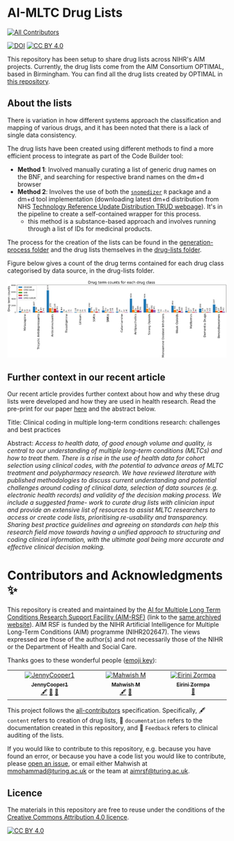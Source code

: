 # AI-MLTC Drug Lists
<!-- ALL-CONTRIBUTORS-BADGE:START - Do not remove or modify this section -->
[![All Contributors](https://img.shields.io/badge/all_contributors-3-orange.svg?style=flat-square)](#contributors-)
<!-- ALL-CONTRIBUTORS-BADGE:END -->
[![DOI](https://zenodo.org/badge/DOI/10.5281/zenodo.10816326.svg)](https://doi.org/10.5281/zenodo.10816326) [![CC BY 4.0][cc-by-shield]][cc-by]

This repository has been setup to share drug lists across NIHR's AIM projects.
Currently, the drug lists come from the AIM Consortium OPTIMAL, based in Birmingham.
You can find all the drug lists created by OPTIMAL in [this repository]([https://github.com/aim-rsf/phenotypes/tree/main/Drug%20Codes](https://github.com/THINKINGGroup/phenotypes/tree/main/Drug%20Codes)).

## About the lists
There is variation in how different systems approach the classification and mapping of various drugs, and it has been noted that there is a lack of single data consistency. 

The drug lists have been created using different methods to find a more efficient process to integrate as part of the Code Builder tool:

- **Method 1**: Involved manually curating a list of generic drug names on the BNF, and searching for respective brand names on the dm+d browser
- **Method 2**: Involves the use of both the [`snomedizer`](https://github.com/ramses-antibiotics/snomedizer) `R` package and a dm+d tool implementation (downloading latest dm+d distribution from NHS [Technology Reference Update Distribution TRUD webpage](https://isd.digital.nhs.uk/trud/users/guest/filters/0/home)). It's in the pipeline to create a self-contained wrapper for this process.
  - this method is a substance-based approach and involves running through a list of IDs for medicinal products.

The process for the creation of the lists can be found in the [generation-process folder](/generation-process) and the drug lists themselves in the [drug-lists folder](/drug-lists).

Figure below gives a count of the drug terms contained for each drug class categorised by data source, in the drug-lists folder.

![image info](./figs/drug_term_count_per_class.png)

## Further context in our recent article 

Our recent article provides further context about how and why these drug lists were developed and how they are used in health research. Read the pre-print for our paper [here](https://doi.org/10.5281/zenodo.12705968) and the abstract below.

Title: Clinical coding in multiple long-term conditions research: challenges and best practices

Abstract: _Access to health data, of good enough volume and quality, is central to our understanding of multiple long-term conditions (MLTCs) and how to treat them. There is a rise in the use of health data for cohort selection using clinical codes, with the potential to advance areas of MLTC treatment and polypharmacy research. We have reviewed literature with published methodologies to discuss current understanding and potential challenges around coding of clinical data, selection of data sources (e.g. electronic health records) and validity of the decision making process. We include a suggested frame- work to curate drug lists with clinician input and provide an extensive list of resources to assist MLTC researchers to access or create code lists, prioritising re-usability and transparency. Sharing best practice guidelines and agreeing on standards can help this research field move towards having a unified approach to structuring and coding clinical information, with the ultimate goal being more accurate and effective clinical decision making._

# Contributors and Acknowledgments ✨

This repository is created and maintained by the [AI for Multiple Long Term Conditions Research Support Facility (AIM-RSF)](https://www.turing.ac.uk/research/research-projects/ai-multiple-long-term-conditions-research-support-facility) (link to the [same archived website](https://web.archive.org/web/20250212145350/https://www.turing.ac.uk/research/research-projects/ai-for-multiple-long-term-conditions-research-support-facility?__cf_chl_rt_tk=XKaDrLiiU8hmzZk2rKaWDBVpnO8exVqC4EHijqlWTIQ-1739372030-1.0.1.1-hmHFksRkdOQcBH9PsOgRVdNAatQdr3i4hFOqtyPcyZU)). AIM RSF is funded by the NIHR Artificial Intelligence for Multiple Long-Term Conditions (AIM) programme (NIHR202647). The views expressed are those of the author(s) and not necessarily those of the NIHR or the Department of Health and Social Care.

Thanks goes to these wonderful people ([emoji key](https://allcontributors.org/docs/en/emoji-key)):

<!-- ALL-CONTRIBUTORS-LIST:START - Do not remove or modify this section -->
<!-- prettier-ignore-start -->
<!-- markdownlint-disable -->
<table>
  <tbody>
    <tr>
      <td align="center" valign="top" width="14.28%"><a href="https://github.com/JennyCooper1"><img src="https://avatars.githubusercontent.com/u/107427234?v=4?s=100" width="100px;" alt="JennyCooper1"/><br /><sub><b>JennyCooper1</b></sub></a><br /><a href="#content-JennyCooper1" title="Content">🖋</a> <a href="https://github.com/aim-rsf/drug-lists/commits?author=JennyCooper1" title="Documentation">📖</a> <a href="#ideas-JennyCooper1" title="Ideas, Planning, & Feedback">🤔</a></td>
      <td align="center" valign="top" width="14.28%"><a href="https://github.com/Rainiefantasy"><img src="https://avatars.githubusercontent.com/u/43926907?v=4?s=100" width="100px;" alt="Mahwish M"/><br /><sub><b>Mahwish M</b></sub></a><br /><a href="#content-Rainiefantasy" title="Content">🖋</a> <a href="https://github.com/aim-rsf/drug-lists/commits?author=Rainiefantasy" title="Documentation">📖</a></td>
      <td align="center" valign="top" width="14.28%"><a href="https://github.com/eirini-zormpa"><img src="https://avatars.githubusercontent.com/u/30151074?v=4?s=100" width="100px;" alt="Eirini Zormpa"/><br /><sub><b>Eirini Zormpa</b></sub></a><br /><a href="https://github.com/aim-rsf/drug-lists/commits?author=eirini-zormpa" title="Documentation">📖</a></td>
    </tr>
  </tbody>
</table>

<!-- markdownlint-restore -->
<!-- prettier-ignore-end -->

<!-- ALL-CONTRIBUTORS-LIST:END -->

This project follows the [all-contributors](https://github.com/all-contributors/all-contributors) specification. Specifically, 🖋️ `content` refers to creation of drug lists, 📖 `documentation` refers to the documentation created in this repository, and 🤔 `Feedback` refers to clinical auditing of the lists.

If you would like to contribute to this repository, e.g. because you have found an error, or because you have a code list you would like to contribute, please [open an issue](https://github.com/aim-rsf/drug-lists/issues/new), or email either Mahwish at [mmohammad@turing.ac.uk](mailto:mmohammad@turing.ac.uk) or the team at [aimrsf@turing.ac.uk](mailto:aimrsf@turing.ac.uk).

## Licence
The materials in this repository are free to reuse under the conditions of the [Creative Commons Attribution 4.0 licence](http://creativecommons.org/licenses/by/4.0/).

[![CC BY 4.0][cc-by-image]][cc-by]

[cc-by]: http://creativecommons.org/licenses/by/4.0/
[cc-by-image]: https://i.creativecommons.org/l/by/4.0/88x31.png
[cc-by-shield]: https://img.shields.io/badge/License-CC%20BY%204.0-lightgrey.svg
